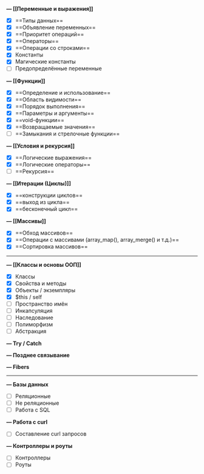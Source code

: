 **— [[Переменные и выражения]]**

- [x] ==Типы данных==
- [x] ==Объявление переменных== 
- [x] ==Приоритет операций==
- [x] ==Операторы== 
- [x] ==Операции со строками==
- [x] Константы
- [x] Магические константы
- [ ] Предопределённые переменные

**— [[Функции]]**

- [x] ==Определение и использование==
- [x] ==Область видимости==
- [x] ==Порядок выполнения==
- [x] ==Параметры и аргументы==
- [x] ==void-функции==
- [x] ==Возвращаемые значения==
- [ ] ==Замыкания и стрелочные функции==

**— [[Условия и рекурсия]]**


- [x] ==Логические выражения==
- [x] ==Логические операторы==
- [ ] ==Рекурсия==

**— [[Итерации (Циклы)]]**


- [x] ==конструкции циклов==
- [x] ==выход из цикла==
- [x] ==бесконечный цикл==

**— [[Массивы]]**


- [x] ==Обход массивов==
- [x] ==Операции с массивами (array_map(), array_merge() и т.д.)==
- [x] ==Сортировка массивов==
___

**— [[Классы и основы ООП]]**


- [x] Классы
- [x] Свойства и методы
- [x] Объекты / экземпляры
- [x] $this / self
- [ ] Пространство имён
- [ ] Инкапсуляция
- [ ] Наследование
- [ ] Полиморфизм
- [ ] Абстракция

**— Try / Catch**


**— Позднее связывание**

**— Fibers**

---

**— Базы данных**


- [ ] Реляционные
- [ ] Не реляционные
- [ ] Работа с SQL

**— Работа с curl**


- [ ] Составление curl запросов

**— Контроллеры и роуты**


- [ ] Контроллеры
- [ ] Роуты